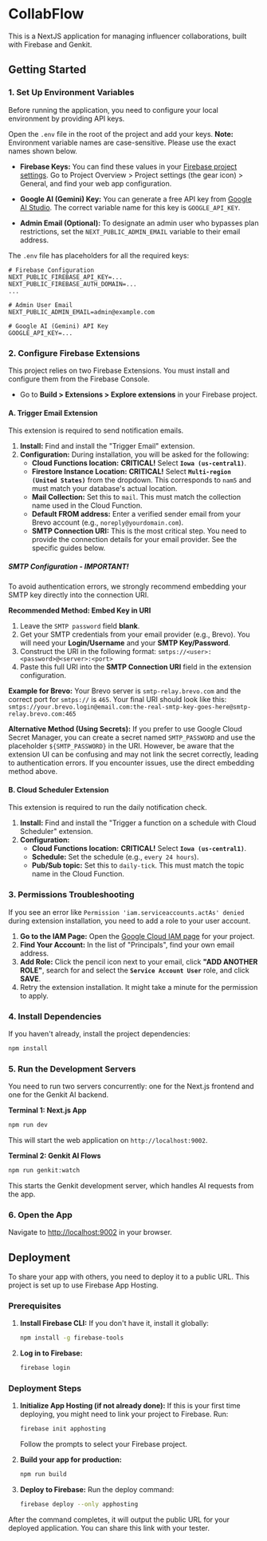 # CollabFlow

This is a NextJS application for managing influencer collaborations, built with Firebase and Genkit.

## Getting Started

### 1. Set Up Environment Variables

Before running the application, you need to configure your local environment by providing API keys.

Open the `.env` file in the root of the project and add your keys. **Note:** Environment variable names are case-sensitive. Please use the exact names shown below.

*   **Firebase Keys:** You can find these values in your [Firebase project settings](https://console.firebase.google.com/). Go to Project Overview > Project settings (the gear icon) > General, and find your web app configuration.

*   **Google AI (Gemini) Key:** You can generate a free API key from [Google AI Studio](https://aistudio.google.com/app/apikey). The correct variable name for this key is `GOOGLE_API_KEY`.

*   **Admin Email (Optional):** To designate an admin user who bypasses plan restrictions, set the `NEXT_PUBLIC_ADMIN_EMAIL` variable to their email address.

The `.env` file has placeholders for all the required keys:
```
# Firebase Configuration
NEXT_PUBLIC_FIREBASE_API_KEY=...
NEXT_PUBLIC_FIREBASE_AUTH_DOMAIN=...
...

# Admin User Email
NEXT_PUBLIC_ADMIN_EMAIL=admin@example.com

# Google AI (Gemini) API Key
GOOGLE_API_KEY=...
```

### 2. Configure Firebase Extensions

This project relies on two Firebase Extensions. You must install and configure them from the Firebase Console.

*   Go to **Build > Extensions > Explore extensions** in your Firebase project.

#### A. Trigger Email Extension

This extension is required to send notification emails.

1.  **Install:** Find and install the "Trigger Email" extension.
2.  **Configuration:** During installation, you will be asked for the following:
    *   **Cloud Functions location:** **CRITICAL!** Select **`Iowa (us-central1)`**.
    *   **Firestore Instance Location:** **CRITICAL!** Select **`Multi-region (United States)`** from the dropdown. This corresponds to `nam5` and must match your database's actual location.
    *   **Mail Collection:** Set this to `mail`. This must match the collection name used in the Cloud Function.
    *   **Default FROM address:** Enter a verified sender email from your Brevo account (e.g., `noreply@yourdomain.com`).
    *   **SMTP Connection URI:** This is the most critical step. You need to provide the connection details for your email provider. See the specific guides below.

##### SMTP Configuration - IMPORTANT!

To avoid authentication errors, we strongly recommend embedding your SMTP key directly into the connection URI.

**Recommended Method: Embed Key in URI**

1.  Leave the `SMTP password` field **blank**.
2.  Get your SMTP credentials from your email provider (e.g., Brevo). You will need your **Login/Username** and your **SMTP Key/Password**.
3.  Construct the URI in the following format: `smtps://<user>:<password>@<server>:<port>`
4.  Paste this full URI into the **SMTP Connection URI** field in the extension configuration.

**Example for Brevo:**
Your Brevo server is `smtp-relay.brevo.com` and the correct port for `smtps://` is `465`.
Your final URI should look like this:
`smtps://your.brevo.login@email.com:the-real-smtp-key-goes-here@smtp-relay.brevo.com:465`

**Alternative Method (Using Secrets):**
If you prefer to use Google Cloud Secret Manager, you can create a secret named `SMTP_PASSWORD` and use the placeholder `${SMTP_PASSWORD}` in the URI. However, be aware that the extension UI can be confusing and may not link the secret correctly, leading to authentication errors. If you encounter issues, use the direct embedding method above.

#### B. Cloud Scheduler Extension

This extension is required to run the daily notification check.

1.  **Install:** Find and install the "Trigger a function on a schedule with Cloud Scheduler" extension.
2.  **Configuration:**
    *   **Cloud Functions location:** **CRITICAL!** Select **`Iowa (us-central1)`**.
    *   **Schedule:** Set the schedule (e.g., `every 24 hours`).
    *   **Pub/Sub topic:** Set this to `daily-tick`. This must match the topic name in the Cloud Function.

### 3. Permissions Troubleshooting

If you see an error like `Permission 'iam.serviceaccounts.actAs' denied` during extension installation, you need to add a role to your user account.

1.  **Go to the IAM Page:** Open the [Google Cloud IAM page](https://console.cloud.google.com/iam-admin/iam) for your project.
2.  **Find Your Account:** In the list of "Principals", find your own email address.
3.  **Add Role:** Click the pencil icon next to your email, click **"ADD ANOTHER ROLE"**, search for and select the **`Service Account User`** role, and click **SAVE**.
4.  Retry the extension installation. It might take a minute for the permission to apply.


### 4. Install Dependencies
If you haven't already, install the project dependencies:
```bash
npm install
```

### 5. Run the Development Servers
You need to run two servers concurrently: one for the Next.js frontend and one for the Genkit AI backend.

**Terminal 1: Next.js App**
```bash
npm run dev
```
This will start the web application on `http://localhost:9002`.

**Terminal 2: Genkit AI Flows**
```bash
npm run genkit:watch
```
This starts the Genkit development server, which handles AI requests from the app.

### 6. Open the App
Navigate to [http://localhost:9002](http://localhost:9002) in your browser.

## Deployment

To share your app with others, you need to deploy it to a public URL. This project is set up to use Firebase App Hosting.

### Prerequisites

1.  **Install Firebase CLI:** If you don't have it, install it globally:
    ```bash
    npm install -g firebase-tools
    ```

2.  **Log in to Firebase:**
    ```bash
    firebase login
    ```

### Deployment Steps

1.  **Initialize App Hosting (if not already done):**
    If this is your first time deploying, you might need to link your project to Firebase. Run:
    ```bash
    firebase init apphosting
    ```
    Follow the prompts to select your Firebase project.

2.  **Build your app for production:**
    ```bash
    npm run build
    ```

3.  **Deploy to Firebase:**
    Run the deploy command:
    ```bash
    firebase deploy --only apphosting
    ```

After the command completes, it will output the public URL for your deployed application. You can share this link with your tester.

